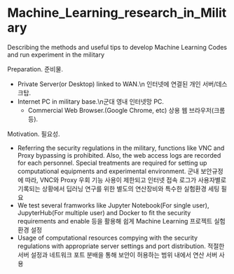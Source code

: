 # Machine_Learning_research_in_Military
Describing the methods and useful tips to develop Machine Learning Codes and run experiment in the military

Preparation. 준비물.
- Private Server(or Desktop) linked to WAN.\n 인터넷에 연결된 개인 서버/데스크탑.
- Internet PC in military base.\n군대 영내 인터넷망 PC.
  - Commercial Web Browser.(Google Chrome, etc) 상용 웹 브라우저(크롬 등).

Motivation. 필요성.
- Referring the security regulations in the military, functions like VNC and Proxy bypassing is prohibited. Also, the web access logs are recorded for each personnel. Special treatments are required for setting up computational equipments and experimental environment.  군내 보안규정에 따라, VNC와 Proxy 우회 기능 사용이 제한되고 인터넷 접속 로그가 사용자별로 기록되는 상황에서 딥러닝 연구를 위한 별도의 연산장비와 특수한 실험환경 세팅 필요
- We test several framworks like Jupyter Notebook(For single user), JupyterHub(For multiple user) and Docker to fit the security requirements and enable  등을 활용해 쉽게 Machine Learning 프로젝트 실험환경 설정
- Usage of computational resources compying with the security regulations with appropriate server settings and port distribution. 적절한 서버 설정과 네트워크 포트 분배을 통해 보안이 허용하는 범위 내에서 연산 서버 사용
